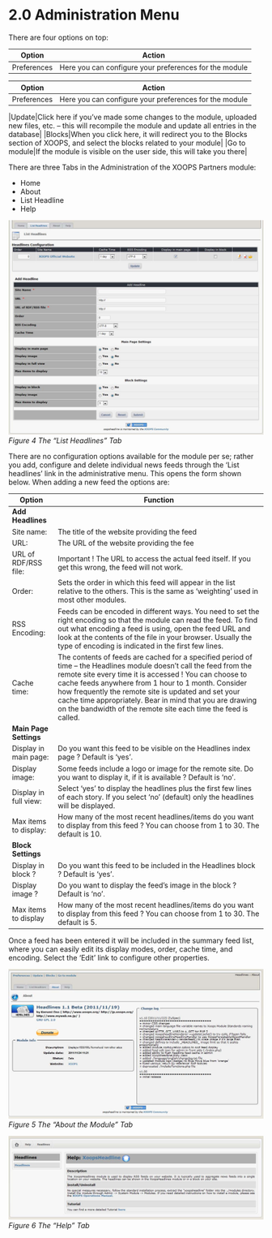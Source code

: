 # 2.0 Administration Menu

There are four options on top:

| Option | Action |
| --     | --     |
| Preferences | Here you can configure your preferences for the module |


| Option | Action |
| -- | -- |
| Preferences | Here you can configure your preferences for the module |


|Update|Click here if you’ve made some changes to the module, uploaded new files, etc. – this will recompile the module and update all entries in the database|
|Blocks|When you click here, it will redirect you to the Blocks section of XOOPS, and select the blocks related to your module|
|Go to module|If the module is visible on the user side, this will take you there|

There are three Tabs in the Administration of the XOOPS Partners module: 
-	Home
-	About 
-	List Headline
-	Help

![img_5.jpg](../assets/img_5.jpg)   
*Figure 4 The “List Headlines” Tab*

There are no configuration options available for the module per se; rather you add, configure and delete individual news feeds through the ‘List headlines’ link in the administrative menu. This opens the form shown below. When adding a new feed the options are:

|Option|	Function|
|--|--|
|**Add Headlines**	||
|Site name:|	The title of the website providing the feed|
|URL:|	The URL of the website providing the fee|
|URL of RDF/RSS file:|	Important ! The URL to access the actual feed itself. If you get this wrong, the feed will not work.|
|Order:	|Sets the order in which this feed will appear in the list relative to the others. This is the same as ‘weighting’ used in most other modules.|
|RSS Encoding:|	Feeds can be encoded in different ways. You need to set the right encoding so that the module can read the feed. To find out what encoding a feed is using, open the feed URL and look at the contents of the file in your browser. Usually the type of encoding is indicated in the first few lines.|
|Cache time:|	The contents of feeds are cached for a specified period of time – the Headlines module doesn’t call the feed from the remote site every time it is accessed ! You can choose to cache feeds anywhere from 1 hour to 1 month. Consider how frequently the remote site is updated and set your cache time appropriately. Bear in mind that you are drawing on the bandwidth of the remote site each time the feed is called. |
|**Main Page Settings**	||
|Display in main page:|	Do you want this feed to be visible on the Headlines index page ? Default is ‘yes’.|
|Display image:|Some feeds include a logo or image for the remote site. Do you want to display it, if it is available ? Default is ‘no’.|
|Display in full view:|	Select ‘yes’ to display the headlines plus the first few lines of each story. If you select ‘no’ (default) only the headlines will be displayed.|
|Max items to display:|	How many of the most recent headlines/items do you want to display from this feed ? You can choose from 1 to 30. The default is 10.|
|**Block Settings**	||
|Display in block ?	|Do you want this feed to be included in the Headlines block ? Default is ‘yes’.|
|Display image ?|	Do you want to display the feed’s image in the block ? Default is ‘no’.|
|Max items to display|	How many of the most recent headlines/items do you want to display from this feed ? You can choose from 1 to 30. The default is 5.|

Once a feed has been entered it will be included in the summary feed list, where you can easily edit its display modes, order, cache time, and encoding. Select the ‘Edit’ link to configure other properties.
 
 ![img_6.jpg](../assets/img_6.jpg)   
*Figure 5 The “About the Module” Tab*

![img_7.jpg](../assets/img_7.jpg)   
*Figure 6 The “Help” Tab*

 
